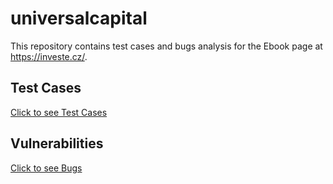 # universalcapital

This repository contains test cases and bugs analysis for the Ebook page at https://investe.cz/.

## Test Cases
[Click to see Test Cases](/Test%20cases.md)

## Vulnerabilities
[Click to see Bugs](/BugReports.md)
